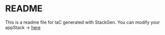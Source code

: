# README
This is a readme file for IaC generated with StackGen.
You can modify your appStack -> [here](http://main.dev.stackgen.com/appstacks/76912e65-49b3-47a6-b129-fa3e8ae00483)
